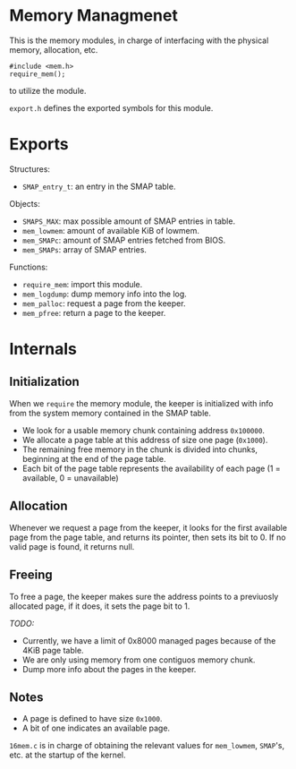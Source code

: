 # Memory Managmenet

This is the memory modules, in charge of interfacing with the
physical memory, allocation, etc.

```
#include <mem.h>
require_mem();
```
to utilize the module.

`export.h` defines the exported symbols for this module.

# Exports

Structures:
- `SMAP_entry_t`: an entry in the SMAP table.

Objects:
- `SMAPS_MAX`: max possible amount of SMAP entries in table.
- `mem_lowmem`: amount of available KiB of lowmem.
- `mem_SMAPc`: amount of SMAP entries fetched from BIOS.
- `mem_SMAPs`: array of SMAP entries.

Functions:
- `require_mem`: import this module.
- `mem_logdump`: dump memory info into the log.
- `mem_palloc`: request a page from the keeper.
- `mem_pfree`: return a page to the keeper.

# Internals

## Initialization

When we `require` the memory module, the keeper is initialized with info
from the system memory contained in the SMAP table.

- We look for a usable memory chunk containing address `0x100000`.
- We allocate a page table at this address of size one page (`0x1000`).
- The remaining free memory in the chunk is divided into chunks, beginning
  at the end of the page table.
- Each bit of the page table represents the availability of each page
  (1 = available, 0 = unavailable)

## Allocation

Whenever we request a page from the keeper, it looks for the first available
page from the page table, and returns its pointer, then sets its bit to 0.
If no valid page is found, it returns null.

## Freeing

To free a page, the keeper makes sure the address points to a previuosly
allocated page, if it does, it sets the page bit to 1.

*TODO:*
- Currently, we have a limit of 0x8000 managed pages because of the 4KiB
  page table.
- We are only using memory from one contiguos memory chunk.
- Dump more info about the pages in the keeper.

## Notes

- A page is defined to have size `0x1000`.
- A bit of one indicates an available page.

`16mem.c` is in charge of obtaining the relevant values for
`mem_lowmem`, `SMAP`'s, etc. at the startup of the kernel.
